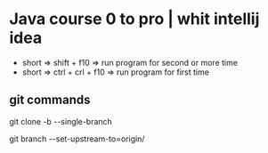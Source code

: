 # Java course 0 to pro | whit intellij idea

* short => shift + f10 => run program for second or more time
* short => ctrl + crl + f10 => run program for first time

## git commands

git clone -b <branchs> --single-branch <remote>

git branch --set-upstream-to=origin/<branch> <branch local>